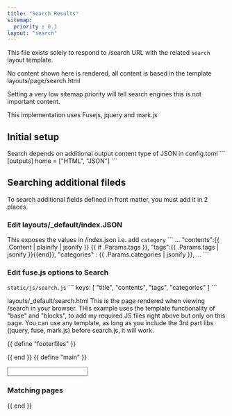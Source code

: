 ```yaml
---
title: "Search Results"
sitemap:
  priority : 0.1
layout: "search"
---
```



This file exists solely to respond to /search URL with the related `search` layout template.

No content shown here is rendered, all content is based in the template layouts/page/search.html

Setting a very low sitemap priority will tell search engines this is not important content.

This implementation uses Fusejs, jquery and mark.js


## Initial setup

Search  depends on additional output content type of JSON in config.toml
\```
[outputs]
  home = ["HTML", "JSON"]
\```

## Searching additional fileds

To search additional fields defined in front matter, you must add it in 2 places.

### Edit layouts/_default/index.JSON
This exposes the values in /index.json
i.e. add `category`
\```
...
  "contents":{{ .Content | plainify | jsonify }}
  {{ if .Params.tags }},
  "tags":{{ .Params.tags | jsonify }}{{end}},
  "categories" : {{ .Params.categories | jsonify }},
...
\```

### Edit fuse.js options to Search
`static/js/search.js`
\```
keys: [
  "title",
  "contents",
  "tags",
  "categories"
]
\```


layouts/_default/search.html
This is the page rendered when viewing /search in your browser. THis example uses the template functionality of "base" and "blocks", to add my required JS files right above </body> but only on this page. You can use any template, as long as you include the 3rd part libs (jquery, fuse, mark.js) before search.js, it will work.

{{ define "footerfiles" }}
<script src="https://code.jquery.com/jquery-3.3.1.min.js"></script>
<script src="https://cdnjs.cloudflare.com/ajax/libs/fuse.js/3.2.0/fuse.min.js"></script>
<script src="https://cdnjs.cloudflare.com/ajax/libs/mark.js/8.11.1/jquery.mark.min.js"></script>
<script src="{{ "js/search.js" | absURL }}"></script>
{{ end }}
{{ define "main" }}
<section class="resume-section p-3 p-lg-5 d-flex flex-column">
  <div class="my-auto" >
    <form action="{{ "search" | absURL }}">
      <input id="search-query" name="s"/>
    </form>
    <div id="search-results">
     <h3>Matching pages</h3>
    </div>
  </div>
</section>
<!-- this template is sucked in by search.js and appended to the search-results div above. So editing here will adjust style -->
<script id="search-result-template" type="text/x-js-template">
    <div id="summary-${key}">
      <h4><a href="${link}">${title}</a></h4>
      <p>${snippet}</p>
      ${ isset tags }<p>Tags: ${tags}</p>${ end }
      ${ isset categories }<p>Categories: ${categories}</p>${ end }
    </div>
</script>
{{ end }}
